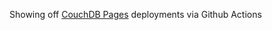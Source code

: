 Showing off [CouchDB Pages](https://github.com/Tyler-OBrien/CouchDB-Pages) deployments via Github Actions
